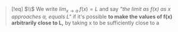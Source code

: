 > [!eq] $\\$
> We write $lim_{x\to a}\;f(x) = L$ and say *"the limit as f(x) as $x$ approaches $a$, equals $L$"* if it's possible **to make the values of f(x) arbitrarily close to L,** by taking x to be sufficiently close to a